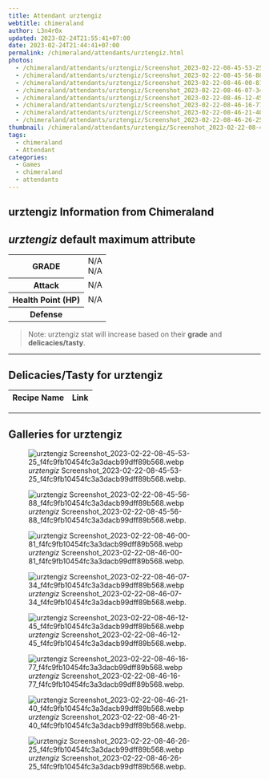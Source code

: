 ```yaml
---
title: Attendant urztengiz
webtitle: chimeraland
author: L3n4r0x
updated: 2023-02-24T21:55:41+07:00
date: 2023-02-24T21:44:41+07:00
permalink: /chimeraland/attendants/urztengiz.html
photos:
  - /chimeraland/attendants/urztengiz/Screenshot_2023-02-22-08-45-53-25_f4fc9fb10454fc3a3dacb99dff89b568.webp
  - /chimeraland/attendants/urztengiz/Screenshot_2023-02-22-08-45-56-88_f4fc9fb10454fc3a3dacb99dff89b568.webp
  - /chimeraland/attendants/urztengiz/Screenshot_2023-02-22-08-46-00-81_f4fc9fb10454fc3a3dacb99dff89b568.webp
  - /chimeraland/attendants/urztengiz/Screenshot_2023-02-22-08-46-07-34_f4fc9fb10454fc3a3dacb99dff89b568.webp
  - /chimeraland/attendants/urztengiz/Screenshot_2023-02-22-08-46-12-45_f4fc9fb10454fc3a3dacb99dff89b568.webp
  - /chimeraland/attendants/urztengiz/Screenshot_2023-02-22-08-46-16-77_f4fc9fb10454fc3a3dacb99dff89b568.webp
  - /chimeraland/attendants/urztengiz/Screenshot_2023-02-22-08-46-21-40_f4fc9fb10454fc3a3dacb99dff89b568.webp
  - /chimeraland/attendants/urztengiz/Screenshot_2023-02-22-08-46-26-25_f4fc9fb10454fc3a3dacb99dff89b568.webp
thumbnail: /chimeraland/attendants/urztengiz/Screenshot_2023-02-22-08-45-53-25_f4fc9fb10454fc3a3dacb99dff89b568.webp
tags:
  - chimeraland
  - Attendant
categories:
  - Games
  - chimeraland
  - attendants
---
```


<link
  rel="stylesheet"
  href="https://rawcdn.githack.com/dimaslanjaka/Web-Manajemen/870a349/css/bootstrap-5-3-0-alpha3-wrapper.css"
/>
<section id="bootstrap-wrapper">
  <div data-bs-theme="dark">
    <h2>urztengiz Information from Chimeraland</h2>
    <h2 id="attribute"><i>urztengiz</i> default maximum attribute</h2>
    <div class="row">
      <div class="col mb-2">
        <div class="card">
          <div class="card-body">
            <table>
              <tr>
                <th>GRADE</th>
                <td>N/A <br />N/A</td>
              </tr>
              <tr>
                <th>Attack</th>
                <td>N/A</td>
              </tr>
              <tr>
                <th>Health Point (HP)</th>
                <td>N/A</td>
              </tr>
              <tr>
                <th>Defense</th>
                <td></td>
              </tr>
            </table>
          </div>
        </div>
      </div>
    </div>
    <blockquote class="bd-callout bd-callout-warning">
      Note: urztengiz stat will increase based on their <b>grade</b> and
      <b>delicacies/tasty</b>.
    </blockquote>
    <hr />
    <h2 id="delicacies">Delicacies/Tasty for urztengiz</h2>
    <div class="card">
      <div class="card-body">
        <div class="table-responsive">
          <table class="table table-striped">
            <thead>
              <tr>
                <th>Recipe Name</th>
                <th>Link</th>
              </tr>
            </thead>
            <tbody></tbody>
          </table>
        </div>
      </div>
    </div>
    <hr />
    <div id="gallery">
      <h2>Galleries for urztengiz</h2>
      <div class="row">
        <div class="col-lg-6 col-12">
          <figure>
            <img
              src="https://www.webmanajemen.com/chimeraland/attendants/urztengiz/Screenshot_2023-02-22-08-45-53-25_f4fc9fb10454fc3a3dacb99dff89b568.webp"
              alt="urztengiz Screenshot_2023-02-22-08-45-53-25_f4fc9fb10454fc3a3dacb99dff89b568.webp"
            />
            <figcaption style="word-wrap: break-word">
              <i>urztengiz</i>
              Screenshot_2023-02-22-08-45-53-25_f4fc9fb10454fc3a3dacb99dff89b568.webp.
            </figcaption>
          </figure>
        </div>
        <div class="col-lg-6 col-12">
          <figure>
            <img
              src="https://www.webmanajemen.com/chimeraland/attendants/urztengiz/Screenshot_2023-02-22-08-45-56-88_f4fc9fb10454fc3a3dacb99dff89b568.webp"
              alt="urztengiz Screenshot_2023-02-22-08-45-56-88_f4fc9fb10454fc3a3dacb99dff89b568.webp"
            />
            <figcaption style="word-wrap: break-word">
              <i>urztengiz</i>
              Screenshot_2023-02-22-08-45-56-88_f4fc9fb10454fc3a3dacb99dff89b568.webp.
            </figcaption>
          </figure>
        </div>
        <div class="col-lg-6 col-12">
          <figure>
            <img
              src="https://www.webmanajemen.com/chimeraland/attendants/urztengiz/Screenshot_2023-02-22-08-46-00-81_f4fc9fb10454fc3a3dacb99dff89b568.webp"
              alt="urztengiz Screenshot_2023-02-22-08-46-00-81_f4fc9fb10454fc3a3dacb99dff89b568.webp"
            />
            <figcaption style="word-wrap: break-word">
              <i>urztengiz</i>
              Screenshot_2023-02-22-08-46-00-81_f4fc9fb10454fc3a3dacb99dff89b568.webp.
            </figcaption>
          </figure>
        </div>
        <div class="col-lg-6 col-12">
          <figure>
            <img
              src="https://www.webmanajemen.com/chimeraland/attendants/urztengiz/Screenshot_2023-02-22-08-46-07-34_f4fc9fb10454fc3a3dacb99dff89b568.webp"
              alt="urztengiz Screenshot_2023-02-22-08-46-07-34_f4fc9fb10454fc3a3dacb99dff89b568.webp"
            />
            <figcaption style="word-wrap: break-word">
              <i>urztengiz</i>
              Screenshot_2023-02-22-08-46-07-34_f4fc9fb10454fc3a3dacb99dff89b568.webp.
            </figcaption>
          </figure>
        </div>
        <div class="col-lg-6 col-12">
          <figure>
            <img
              src="https://www.webmanajemen.com/chimeraland/attendants/urztengiz/Screenshot_2023-02-22-08-46-12-45_f4fc9fb10454fc3a3dacb99dff89b568.webp"
              alt="urztengiz Screenshot_2023-02-22-08-46-12-45_f4fc9fb10454fc3a3dacb99dff89b568.webp"
            />
            <figcaption style="word-wrap: break-word">
              <i>urztengiz</i>
              Screenshot_2023-02-22-08-46-12-45_f4fc9fb10454fc3a3dacb99dff89b568.webp.
            </figcaption>
          </figure>
        </div>
        <div class="col-lg-6 col-12">
          <figure>
            <img
              src="https://www.webmanajemen.com/chimeraland/attendants/urztengiz/Screenshot_2023-02-22-08-46-16-77_f4fc9fb10454fc3a3dacb99dff89b568.webp"
              alt="urztengiz Screenshot_2023-02-22-08-46-16-77_f4fc9fb10454fc3a3dacb99dff89b568.webp"
            />
            <figcaption style="word-wrap: break-word">
              <i>urztengiz</i>
              Screenshot_2023-02-22-08-46-16-77_f4fc9fb10454fc3a3dacb99dff89b568.webp.
            </figcaption>
          </figure>
        </div>
        <div class="col-lg-6 col-12">
          <figure>
            <img
              src="https://www.webmanajemen.com/chimeraland/attendants/urztengiz/Screenshot_2023-02-22-08-46-21-40_f4fc9fb10454fc3a3dacb99dff89b568.webp"
              alt="urztengiz Screenshot_2023-02-22-08-46-21-40_f4fc9fb10454fc3a3dacb99dff89b568.webp"
            />
            <figcaption style="word-wrap: break-word">
              <i>urztengiz</i>
              Screenshot_2023-02-22-08-46-21-40_f4fc9fb10454fc3a3dacb99dff89b568.webp.
            </figcaption>
          </figure>
        </div>
        <div class="col-lg-6 col-12">
          <figure>
            <img
              src="https://www.webmanajemen.com/chimeraland/attendants/urztengiz/Screenshot_2023-02-22-08-46-26-25_f4fc9fb10454fc3a3dacb99dff89b568.webp"
              alt="urztengiz Screenshot_2023-02-22-08-46-26-25_f4fc9fb10454fc3a3dacb99dff89b568.webp"
            />
            <figcaption style="word-wrap: break-word">
              <i>urztengiz</i>
              Screenshot_2023-02-22-08-46-26-25_f4fc9fb10454fc3a3dacb99dff89b568.webp.
            </figcaption>
          </figure>
        </div>
      </div>
    </div>
  </div>
</section>